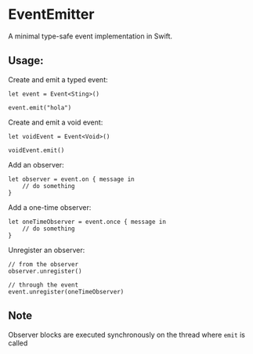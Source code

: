 # EventEmitter

A minimal type-safe event implementation in Swift.

## Usage:

Create and emit a typed event:

	let event = Event<Sting>()

	event.emit("hola")

Create and emit a void event:

	let voidEvent = Event<Void>()

	voidEvent.emit()

Add an observer:

	let observer = event.on { message in
		// do something
	}

Add a one-time observer:

	let oneTimeObserver = event.once { message in
		// do something
	}

Unregister an observer:

	// from the observer
	observer.unregister()

	// through the event
	event.unregister(oneTimeObserver)

## Note

Observer blocks are executed synchronously on the thread where `emit` is called





